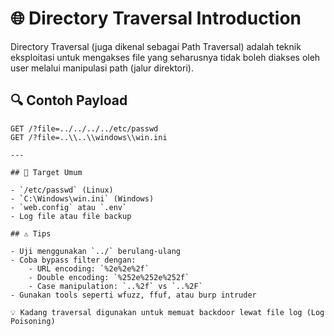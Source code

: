# 🌐 Directory Traversal Introduction

Directory Traversal (juga dikenal sebagai Path Traversal) adalah teknik eksploitasi untuk mengakses file yang seharusnya tidak boleh diakses oleh user melalui manipulasi path (jalur direktori).

## 🔍 Contoh Payload
```http
GET /?file=../../../../etc/passwd
GET /?file=..\\..\\windows\\win.ini

---

## 📁 Target Umum

- `/etc/passwd` (Linux)
- `C:\Windows\win.ini` (Windows)
- `web.config` atau `.env`
- Log file atau file backup

## ⚠️ Tips

- Uji menggunakan `../` berulang-ulang
- Coba bypass filter dengan:
    - URL encoding: `%2e%2e%2f`
    - Double encoding: `%252e%252e%252f`
    - Case manipulation: `..%2f` vs `..%2F`
- Gunakan tools seperti wfuzz, ffuf, atau burp intruder

💡 Kadang traversal digunakan untuk memuat backdoor lewat file log (Log Poisoning)